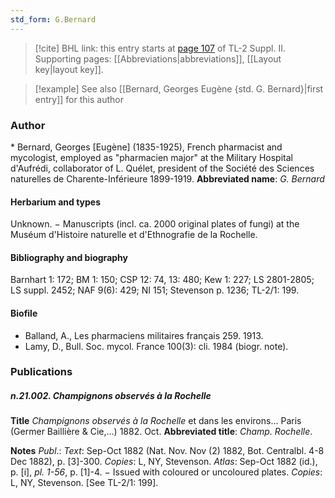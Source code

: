 ```yaml
---
std_form: G.Bernard
---
```


> [!cite] BHL link: this entry starts at [page 107](https://www.biodiversitylibrary.org/page/33265304) of TL-2 Suppl. II.
> Supporting pages: [[Abbreviations|abbreviations]], [[Layout key|layout key]].

> [!example] See also [[Bernard, Georges Eugène {std. G. Bernard}|first entry]] for this author

### Author

\* Bernard, Georges \[Eugène\] (1835-1925), French pharmacist and mycologist, employed as "pharmacien major" at the Military Hospital d'Aufrédi, collaborator of L. Quélet, president of the Société des Sciences naturelles de Charente-Inférieure 1899-1919. 
**Abbreviated name**: *G. Bernard*

#### Herbarium and types

Unknown. − Manuscripts (incl. ca. 2000 original plates of fungi) at the Muséum d'Histoire naturelle et d'Ethnografie de la Rochelle.

#### Bibliography and biography

Barnhart 1: 172; BM 1: 150; CSP 12: 74, 13: 480; Kew 1: 227; LS 2801-2805; LS suppl. 2452; NAF 9(6): 429; NI 151; Stevenson p. 1236; TL-2/1: 199.

#### Biofile

- Balland, A., Les pharmaciens militaires français 259. 1913.
- Lamy, D., Bull. Soc. mycol. France 100(3): cli. 1984 (biogr. note).

### Publications

##### n.21.002. Champignons observés à la Rochelle

**Title**
*Champignons observés à la Rochelle* et dans les environs... Paris (Germer Baillière & Cie,...) 1882. Oct.
**Abbreviated title**: *Champ. Rochelle*.

**Notes**
*Publ*.: *Text*: Sep-Oct 1882 (Nat. Nov. Nov (2) 1882, Bot. Centralbl. 4-8 Dec 1882), p. \[3\]-300.
*Copies*: L, NY, Stevenson.
*Atlas*: Sep-Oct 1882 (id.), p. \[i\], *pl. 1-56*, p. \[1\]-4. − Issued with coloured or uncoloured plates.
*Copies*: L, NY, Stevenson.
\[See TL-2/1: 199\].

